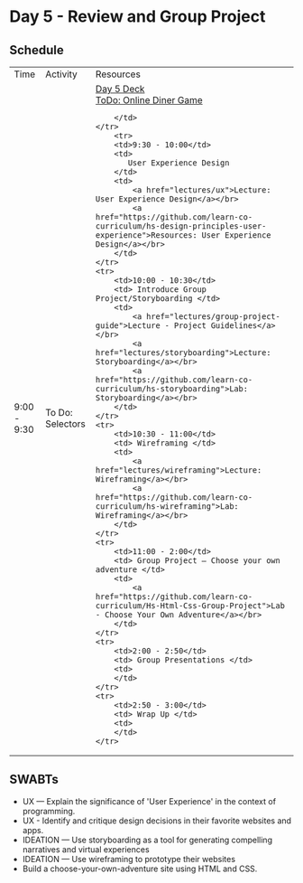 # Day 5 - Review and Group Project

## Schedule

<table>
    <tr>
        <td>Time</td>
        <td>Activity</td>
        <td>Resources</td>
    </tr>
    <tr>
        <td>9:00 - 9:30</td>
        <td> To Do: Selectors</td>
        <td>
            <a href="https://docs.google.com/presentation/d/1IT7IQpPvNgd9TyYDu2tSoBw_ozNYUufaB9D-RArG15U/edit">Day 5 Deck</a></br>
            <a href="https://github.com/learn-co-curriculum/hs-css-online-diner">ToDo: Online Diner Game</a>
            
        </td>
    </tr>
        <tr>
        <td>9:30 - 10:00</td>
        <td> 
           User Experience Design 
        </td>
        <td>
            <a href="lectures/ux">Lecture: User Experience Design</a></br>
            <a href="https://github.com/learn-co-curriculum/hs-design-principles-user-experience">Resources: User Experience Design</a></br>
        </td>
    </tr>
    <tr>
        <td>10:00 - 10:30</td>
        <td> Introduce Group Project/Storyboarding </td>
        <td>
            <a href="lectures/group-project-guide">Lecture - Project Guidelines</a></br>
            <a href="lectures/storyboarding">Lecture: Storyboarding</a></br>
            <a href="https://github.com/learn-co-curriculum/hs-storyboarding">Lab: Storyboarding</a></br>
        </td>
    </tr>
    <tr>
        <td>10:30 - 11:00</td>
        <td> Wireframing </td>
        <td>
            <a href="lectures/wireframing">Lecture: Wireframing</a></br>
            <a href="https://github.com/learn-co-curriculum/hs-wireframing">Lab: Wireframing</a></br>
        </td>
    </tr>
    <tr>
        <td>11:00 - 2:00</td>
        <td> Group Project — Choose your own adventure </td>
        <td> 
            <a href="https://github.com/learn-co-curriculum/Hs-Html-Css-Group-Project">Lab - Choose Your Own Adventure</a></br>
        </td>
    </tr>
    <tr>
        <td>2:00 - 2:50</td>
        <td> Group Presentations </td>
        <td>
        </td>
    </tr>
    <tr>
        <td>2:50 - 3:00</td>
        <td> Wrap Up </td>
        <td>
        </td>
    </tr>
    
</table>

## SWABTs
* UX — Explain the significance of 'User Experience' in the context of programming.
* UX - Identify and critique design decisions in their favorite websites and apps.
* IDEATION — Use storyboarding as a tool for generating compelling narratives and virtual experiences 
* IDEATION — Use wireframing to prototype their websites
* Build a choose-your-own-adventure site using HTML and CSS.
